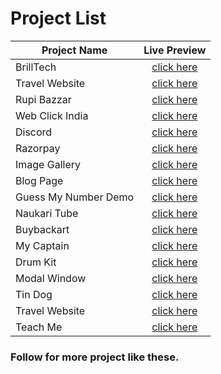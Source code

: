# Project List

| Project Name         |                          Live Preview                           |
| -------------------- | :-------------------------------------------------------------: |
| BrillTech            |      [click here](https://nakshcoder.github.io/brilltech)       |
| Travel Website       |    [click here](https://nakshcoder.github.io/travel-website)    |
| Rupi Bazzar          |     [click here](https://nakshcoder.github.io/loanProvider)     |
| Web Click India      |    [click here](https://nakshcoder.github.io/webclickindia)     |
| Discord              |    [click here](https://nakshcoder.github.io/discord-server)    |
| Razorpay             |       [click here](https://nakshcoder.github.io/razorpay)       |
| Image Gallery        |     [click here](https://nakshcoder.github.io/imageGallery)     |
| Blog Page            |      [click here](https://nakshcoder.github.io/blog-page)       |
| Guess My Number Demo | [click here](https://nakshcoder.github.io/guess-my-number-demo) |
| Naukari Tube         |      [click here](https://nakshcoder.github.io/ui-effect)       |
| Buybackart           |      [click here](https://nakshcoder.github.io/buybackart)      |
| My Captain           |      [click here](https://nakshcoder.github.io/mycaptain/)      |
| Drum Kit             |       [click here](https://nakshcoder.github.io/drumkit/)       |
| Modal Window         |     [click here](https://nakshcoder.github.io/modalwindow/)     |
| Tin Dog              |        [click here](https://nakshcoder.github.io/TinDog)        |
| Travel Website       |    [click here](https://nakshcoder.github.io/travelWebsite/)    |
| Teach Me             |       [click here](https://nakshcoder.github.io/teachme/)       |

### Follow for more project like these.
